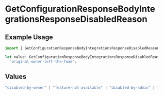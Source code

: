 # GetConfigurationResponseBodyIntegrationsResponseDisabledReason

## Example Usage

```typescript
import { GetConfigurationResponseBodyIntegrationsResponseDisabledReason } from "@vercel/sdk/models/operations";

let value: GetConfigurationResponseBodyIntegrationsResponseDisabledReason =
  "original-owner-left-the-team";
```

## Values

```typescript
"disabled-by-owner" | "feature-not-available" | "disabled-by-admin" | "original-owner-left-the-team" | "account-plan-downgrade" | "original-owner-role-downgraded"
```